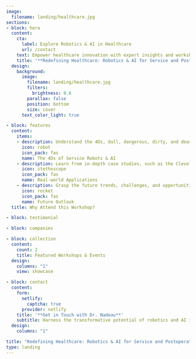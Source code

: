 ```yaml
---
image:
  filename: landing/healthcare.jpg
sections:
- block: hero
  content:
    cta:
      label: Explore Robotics & AI in Healthcare
      url: /contact
    text: Empower healthcare innovation with expert insights and workshops.
    title: '**Redefining Healthcare: Robotics & AI for Service and Postoperative Care**'
  design:
    background:
      image:
        filename: landing/healthcare.jpg
        filters:
          brightness: 0.6
        parallax: false
        position: bottom
        size: cover
      text_color_light: true

- block: features
  content:
    items:
    - description: Understand the 4Ds, dull, dangerous, dirty, and dear, to enhance healthcare efficiency and patient experience.
      icon: robot
      icon_pack: fas
      name: The 4Ds of Service Robots & AI
    - description: Learn from in-depth case studies, such as the Cleveland Clinic's use of service robots.
      icon: stethoscope
      icon_pack: fas
      name: Real-world Applications
    - description: Grasp the future trends, challenges, and opportunities for robotics and AI in healthcare.
      icon: rocket
      icon_pack: fas
      name: Future Outlook
  title: Why Attend this Workshop?

- block: testimonial

- block: companies

- block: collection
  content:
    count: 2
    title: Featured Workshops & Events
  design:
    columns: "1"
    view: showcase

- block: contact
  content:
    form:
      netlify:
        captcha: true
      provider: netlify
    title: '**Get in Touch with Dr. Nadeau**'
    subtitle: Harness the transformative potential of robotics and AI in healthcare.
  design:
    columns: "1"

title: "Redefining Healthcare: Robotics & AI for Service and Postoperative Care"
type: landing
---
```

